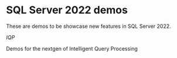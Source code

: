 # SQL Server 2022 demos

These are demos to be showcase new features in SQL Server 2022.

*IQP*

Demos for the nextgen of Intelligent Query Processing
